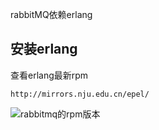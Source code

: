 rabbitMQ依赖erlang
## 安装erlang
查看erlang最新rpm
```
http://mirrors.nju.edu.cn/epel/
```
![rabbitmq的rpm版本]()
